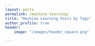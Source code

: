 ```yaml
---
layout: posts
permalink: /machine-learning/
title: "Machine Learning Posts by Tags"
author_profile: true
header: 
    image: "/images/header_square.png"

---
```



